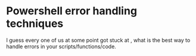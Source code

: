 # Powershell error handling techniques

I guess every one of us at some point got stuck at , what is the best way to handle errors in your scripts/functions/code.